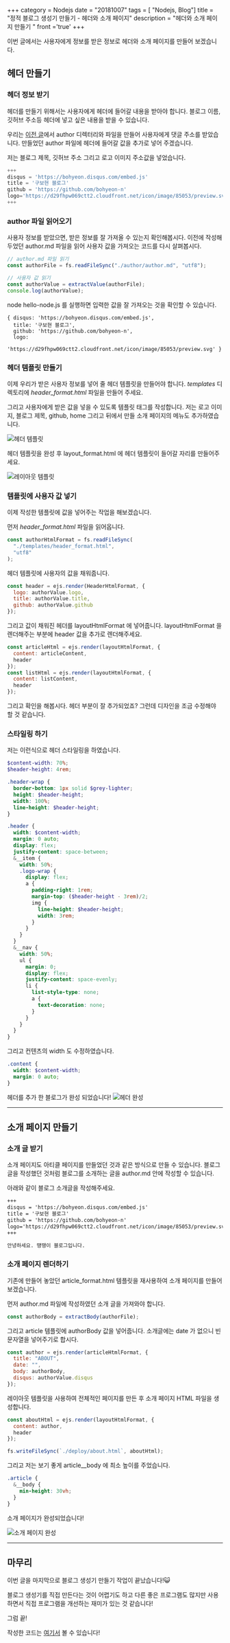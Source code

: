 +++
category = Nodejs
date = "20181007"
tags = [ "Nodejs, Blog"]
title = "정적 블로그 생성기 만들기 - 헤더와 소개 페이지"
description = "헤더와 소개 페이지 만들기 "
front ='true'
+++

이번 글에서는 사용자에게 정보를 받은 정보로 헤더와 소개 페이지를 만들어 보겠습니다.

## 헤더 만들기

### 헤더 정보 받기

헤더를 만들기 위해서는 사용자에게 헤더에 들어갈 내용을 받아야 합니다. 블로그 이름, 깃허브 주소등 헤더에 넣고 싶은 내용을 받을 수 있습니다.

우리는 [이전 글](https://bohyeon-n.github.io/deploy/nodejs/blog-3.html)에서 author 디렉터리와 파일을 만들어 사용자에게 댓글 주소를 받았습니다. 만들었던 author 파일에 헤더에 들어갈 값을 추가로 넣어 주겠습니다.

저는 블로그 제목, 깃허브 주소 그리고 로고 이미지 주소값을 넣었습니다.

```js
+++
disqus = 'https://bohyeon.disqus.com/embed.js'
title = '구보현 블로그'
github = 'https://github.com/bohyeon-n'
logo='https://d29fhpw069ctt2.cloudfront.net/icon/image/85053/preview.svg'
+++
```

### author 파일 읽어오기

사용자 정보를 받았으면, 받은 정보를 잘 가져올 수 있는지 확인해봅시다.
이전에 작성해 두었던 author.md 파일을 읽어 사용자 값을 가져오는 코드를 다시 살펴봅시다.

```js
// author.md 파일 읽기
const authorFile = fs.readFileSync("./author/author.md", "utf8");

// 사용자 값 읽기
const authorValue = extractValue(authorFile);
console.log(authorValue);
```

node hello-node.js 를 실행하면 입력한 값을 잘 가져오는 것을 확인할 수 있습니다.

```shell
{ disqus: 'https://bohyeon.disqus.com/embed.js',
  title: '구보현 블로그',
  github: 'https://github.com/bohyeon-n',
  logo:
   'https://d29fhpw069ctt2.cloudfront.net/icon/image/85053/preview.svg' }
```

### 헤더 템플릿 만들기

이제 우리가 받은 사용자 정보를 넣어 줄 헤더 템플릿을 만들어야 합니다. _templates_ 디렉토리에 _header_format.html_ 파일을 만들어 주세요.

그리고 사용자에게 받은 값을 넣을 수 있도록 템플릿 태그를 작성합니다.
저는 로고 이미지, 블로그 제목, github, home 그리고 뒤에서 만들 소개 페이지의 메뉴도 추가하였습니다.

![헤더 템플릿](/img/header_format.png)

헤더 템플릿을 완성 후 layout_format.html 에 헤더 템플릿이 들어갈 자리를 만들어주세요.

![레이아웃 템플릿](/img/layout_format_add_header.png)

### 템플릿에 사용자 값 넣기

이제 작성한 템플릿에 값을 넣어주는 작업을 해보겠습니다.

먼저 _header_format.html_ 파일을 읽어옵니다.

```js
const authorHtmlFormat = fs.readFileSync(
  "./templates/header_format.html",
  "utf8"
);
```

헤더 템플릿에 사용자의 값을 채워줍니다.

```js
const header = ejs.render(HeaderHtmlFormat, {
  logo: authorValue.logo,
  title: authorValue.title,
  github: authorValue.github
});
```

그리고 값이 채워진 헤더를 layoutHtmlFormat 에 넣어줍니다. layoutHtmlFormat 을 렌더해주는 부분에 header 값을 추가로 렌더해주세요.

```js
const articleHtml = ejs.render(layoutHtmlFormat, {
  content: articleContent,
  header
});
const listHtml = ejs.render(layoutHtmlFormat, {
  content: listContent,
  header
});
```

그리고 확인을 해봅시다. 헤더 부분이 잘 추가되었죠? 그런데 디자인을 조금 수정해야 할 것 같습니다.

### 스타일링 하기

저는 이런식으로 헤더 스타일링을 하였습니다.

```scss
$content-width: 70%;
$header-height: 4rem;

.header-wrap {
  border-bottom: 1px solid $grey-lighter;
  height: $header-height;
  width: 100%;
  line-height: $header-height;
}

.header {
  width: $content-width;
  margin: 0 auto;
  display: flex;
  justify-content: space-between;
  &__item {
    width: 50%;
    .logo-wrap {
      display: flex;
      a {
        padding-right: 1rem;
        margin-top: ($header-height - 3rem)/2;
        img {
          line-height: $header-height;
          width: 3rem;
        }
      }
    }
  }
  &__nav {
    width: 50%;
    ul {
      margin: 0;
      display: flex;
      justify-content: space-evenly;
      li {
        list-style-type: none;
        a {
          text-decoration: none;
        }
      }
    }
  }
}
```

그리고 컨텐츠의 width 도 수정하였습니다.

```scss
.content {
  width: $content-width;
  margin: 0 auto;
}
```

헤더를 추가 한 블로그가 완성 되었습니다!
![헤더 완성](/img/add_header_home.png)

---

## 소개 페이지 만들기

### 소개 글 받기

소개 페이지도 아티클 페이지를 만들었던 것과 같은 방식으로 만들 수 있습니다.
블로그 글을 작성했던 것처럼 블로그를 소개하는 글을 author.md 안에 작성할 수 있습니다.

아래와 같이 블로그 소개글을 작성해주세요.

```md
+++
disqus = 'https://bohyeon.disqus.com/embed.js'
title = '구보현 블로그'
github = 'https://github.com/bohyeon-n'
logo='https://d29fhpw069ctt2.cloudfront.net/icon/image/85053/preview.svg'
+++

안녕하세요. 떙땡이 블로그입니다.
```

### 소개 페이지 렌더하기

기존에 만들어 놓았던 article_format.html 템플릿을 재사용하여 소개 페이지를 만들어 보겠습니다.

먼저 author.md 파일에 작성하였던 소개 글을 가져와야 합니다.

```js
const authorBody = extractBody(authorFile);
```

그리고 article 템플릿에 authorBody 값을 넣어줍니다. 소개글에는 date 가 없으니 빈 문자열을 넣어주기로 합시다.

```js
const author = ejs.render(articleHtmlFormat, {
  title: "ABOUT",
  date: "",
  body: authorBody,
  disqus: authorValue.disqus
});
```

레이아웃 템플릿을 사용하여 전체적인 페이지를 만든 후 소개 페이지 HTML 파일을 생성합니다.

```js
const aboutHtml = ejs.render(layoutHtmlFormat, {
  content: author,
  header
});

fs.writeFileSync(`./deploy/about.html`, aboutHtml);
```

그리고 저는 보기 좋게 article\_\_body 에 최소 높이를 주었습니다.

```scss
.article {
  &__body {
    min-height: 30vh;
  }
}
```

소개 페이지가 완성되었습니다!

![소개 페이지 완성](/img/about_page.png)

---

## 마무리

이번 글을 마지막으로 블로그 생성기 만들기 작업이 끝났습니다!😺

블로그 생성기를 직접 만든다는 것이 어렵기도 하고 다른 좋은 프로그램도 많지만 사용하면서 직접 프로그램을 개선하는 재미가 있는 것 같습니다!

그럼 끝!

작성한 코드는 [여기서](https://github.com/bohyhyeon-n/bohyhyeon-n.github.io) 볼 수 있습니다!
